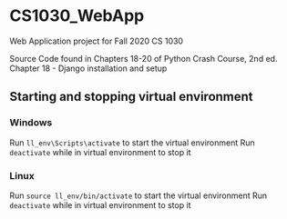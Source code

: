 # CS1030_WebApp
Web Application project for Fall 2020 CS 1030

Source Code found in Chapters 18-20 of Python Crash Course, 2nd ed.
Chapter 18 - Django installation and setup

## Starting and stopping virtual environment

### Windows
Run `ll_env\Scripts\activate` to start the virtual environment
Run `deactivate` while in virtual environment to stop it

### Linux
Run `source ll_env/bin/activate` to start the virtual environment
Run `deactivate` while in virtual environment to stop it
